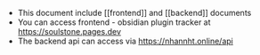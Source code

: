 - This document include [[frontend]] and [[backend]] documents
- You can access frontend - obsidian plugin tracker at https://soulstone.pages.dev
- The backend api can access via https://nhannht.online/api
